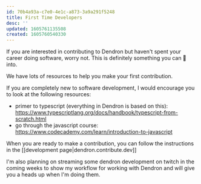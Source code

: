 ```yaml
---
id: 70b4a93a-c7e0-4e1c-a873-3a9a291f5248
title: First Time Developers
desc: ''
updated: 1605761135508
created: 1605760540330
---
```

If you are interested in contributing to Dendron but haven't spent your career doing software, worry not. This is definitely something you can 🌱 into.

We have lots of resources to help you make your first contribution.

If you are completely new to software development, I would encourage you to look at the following resources:

- primer to typescript (everything in Dendron is based on this): <https://www.typescriptlang.org/docs/handbook/typescript-from-scratch.html>
- go through the javascript course: <https://www.codecademy.com/learn/introduction-to-javascript>

When you are ready to make a contribution, you can follow the instructions in the [[development page|dendron.contribute.dev]]

I'm also planning on streaming some dendron development on twitch in the coming weeks to show my workflow for working with Dendron and will give you a heads up when I'm doing them.

